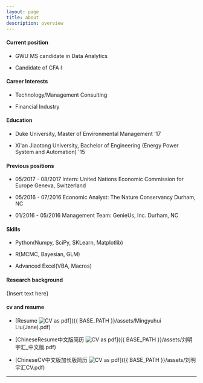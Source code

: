 ```yaml
---
layout: page
title: about
description: overview
---
```


#### <a name="currentposition"></a>Current position
 * GWU MS candidate in Data Analytics

 * Candidate of CFA I

#### <a name="Interests"></a>Career Interests
  * Technology/Management Consulting

  * Financial Industry

#### <a name="education"></a>Education
 * Duke University, Master of Environmental Management '17

 * Xi'an Jiaotong University, Bachelor of Engineering (Energy Power System and Automation) '15

#### <a name="previousposition"></a>Previous positions
 * 05/2017 - 08/2017 Intern: United Nations Economic Commission for Europe      Geneva, Switzerland

 * 05/2016 - 07/2016 Economic Analyst: The Nature Conservancy                            Durham, NC

 * 01/2016 - 05/2016 Management Team: GenieUs, Inc.                                      Durham, NC

#### <a name="Skills"></a>Skills
 * Python(Numpy, SciPy, SKLearn, Matplotlib)

 * R(MCMC, Bayesian, GLM)

 * Advanced Excel(VBA, Macros)


#### <a name="researchbackground"></a>Research background
{Insert text here}



#### <a name="cvandresume"></a>cv and resume
 * [Resume ![CV as pdf](icons16/pdf-icon.png)]({{ BASE_PATH }}/assets/Mingyuhui Liu(Jane).pdf)

 * [ChineseResume中文版简历 ![CV as pdf](icons16/pdf-icon.png)]({{ BASE_PATH }}/assets/刘明宇汇_中文版.pdf)

 * [ChineseCV中文版加长版简历 ![CV as pdf](icons16/pdf-icon.png)]({{ BASE_PATH }}/assets/刘明宇汇CV.pdf)

---



